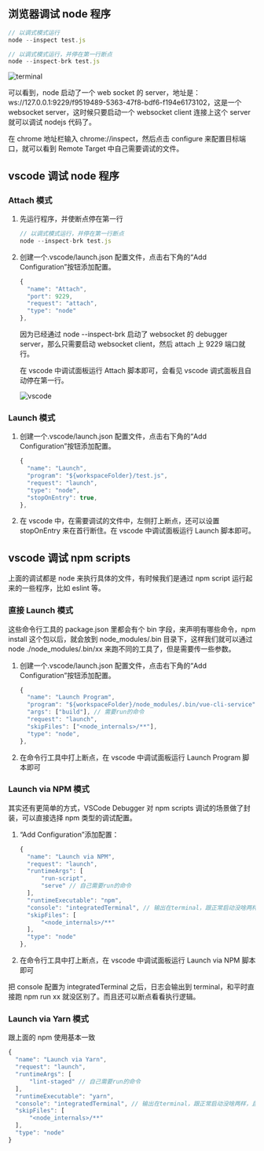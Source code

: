## 浏览器调试 node 程序

```js
// 以调式模式运行
node --inspect test.js

// 以调式模式运行，并停在第一行断点
node --inspect-brk test.js
```

![terminal](https://cdn.lishuxue.site/blog/image/前端笔记/terminal.png)

可以看到，node 启动了一个 web socket 的 server，地址是：ws://127.0.0.1:9229/f9519489-5363-47f8-bdf6-f194e6173102，这是一个 websocket server，这时候只要启动一个 websocket client 连接上这个 server 就可以调试 nodejs 代码了。

在 chrome 地址栏输入 chrome://inspect，然后点击 configure 来配置目标端口，就可以看到 Remote Target 中自己需要调试的文件。

## vscode 调试 node 程序

### Attach 模式

1. 先运行程序，并使断点停在第一行

   ```js
   // 以调式模式运行，并停在第一行断点
   node --inspect-brk test.js
   ```

2. 创建一个.vscode/launch.json 配置文件，点击右下角的“Add Configuration”按钮添加配置。

   ```js
   {
     "name": "Attach",
     "port": 9229,
     "request": "attach",
     "type": "node"
   },
   ```

   因为已经通过 node --inspect-brk 启动了 websocket 的 debugger server，那么只需要启动 websocket client，然后 attach 上 9229 端口就行。

   在 vscode 中调试面板运行 Attach 脚本即可，会看见 vscode 调式面板且自动停在第一行。

   ![vscode](https://cdn.lishuxue.site/blog/image/前端笔记/vscode.png)

### Launch 模式

1. 创建一个.vscode/launch.json 配置文件，点击右下角的“Add Configuration”按钮添加配置。

   ```js
   {
     "name": "Launch",
     "program": "${workspaceFolder}/test.js",
     "request": "launch",
     "type": "node",
     "stopOnEntry": true,
   },
   ```

2. 在 vscode 中，在需要调试的文件中，左侧打上断点，还可以设置 stopOnEntry 来在首行断住。在 vscode 中调试面板运行 Launch 脚本即可。

## vscode 调试 npm scripts

上面的调试都是 node 来执行具体的文件，有时候我们是通过 npm script 运行起来的一些程序，比如 eslint 等。

### 直接 Launch 模式

这些命令行工具的 package.json 里都会有个 bin 字段，来声明有哪些命令，npm install 这个包以后，就会放到 node_modules/.bin 目录下，这样我们就可以通过 node ./node_modules/.bin/xx 来跑不同的工具了，但是需要传一些参数。

1. 创建一个.vscode/launch.json 配置文件，点击右下角的“Add Configuration”按钮添加配置。

   ```js
   {
     "name": "Launch Program",
     "program": "${workspaceFolder}/node_modules/.bin/vue-cli-service",
     "args": ["build"], // 需要run的命令
     "request": "launch",
     "skipFiles": ["<node_internals>/**"],
     "type": "node",
   },
   ```

2. 在命令行工具中打上断点，在 vscode 中调试面板运行 Launch Program 脚本即可

### Launch via NPM 模式

其实还有更简单的方式，VSCode Debugger 对 npm scripts 调试的场景做了封装，可以直接选择 npm 类型的调试配置。

1. “Add Configuration”添加配置：

   ```js
   {
     "name": "Launch via NPM",
     "request": "launch",
     "runtimeArgs": [
         "run-script",
         "serve" // 自己需要run的命令
     ],
     "runtimeExecutable": "npm",
     "console": "integratedTerminal", // 输出在terminal，跟正常启动没啥两样，且可以调试
     "skipFiles": [
         "<node_internals>/**"
     ],
     "type": "node"
   },
   ```

2. 在命令行工具中打上断点，在 vscode 中调试面板运行 Launch via NPM 脚本即可

把 console 配置为 integratedTerminal 之后，日志会输出到 terminal，和平时直接跑 npm run xx 就没区别了。而且还可以断点看看执行逻辑。

### Launch via Yarn 模式

跟上面的 npm 使用基本一致

```js
{
  "name": "Launch via Yarn",
  "request": "launch",
  "runtimeArgs": [
      "lint-staged" // 自己需要run的命令
  ],
  "runtimeExecutable": "yarn",
  "console": "integratedTerminal", // 输出在terminal，跟正常启动没啥两样，且可以调试
  "skipFiles": [
      "<node_internals>/**"
  ],
  "type": "node"
}
```
